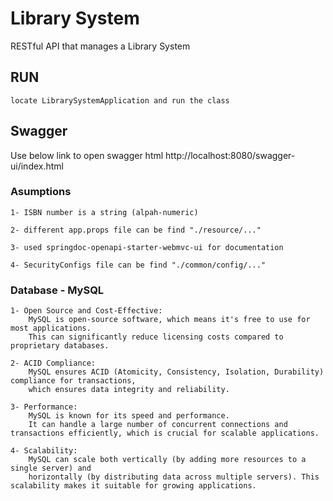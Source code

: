 # Library System
RESTful API that manages a Library System

## RUN
    locate LibrarySystemApplication and run the class
## Swagger
Use below link to open swagger html
    http://localhost:8080/swagger-ui/index.html

### Asumptions
    1- ISBN number is a string (alpah-numeric)

    2- different app.props file can be find "./resource/..."

    3- used springdoc-openapi-starter-webmvc-ui for documentation

    4- SecurityConfigs file can be find "./common/config/..."

### Database - MySQL
    1- Open Source and Cost-Effective: 
        MySQL is open-source software, which means it's free to use for most applications. 
        This can significantly reduce licensing costs compared to proprietary databases.

    2- ACID Compliance: 
        MySQL ensures ACID (Atomicity, Consistency, Isolation, Durability) compliance for transactions, 
        which ensures data integrity and reliability.

    3- Performance: 
        MySQL is known for its speed and performance. 
        It can handle a large number of concurrent connections and transactions efficiently, which is crucial for scalable applications.

    4- Scalability: 
        MySQL can scale both vertically (by adding more resources to a single server) and 
        horizontally (by distributing data across multiple servers). This scalability makes it suitable for growing applications.

